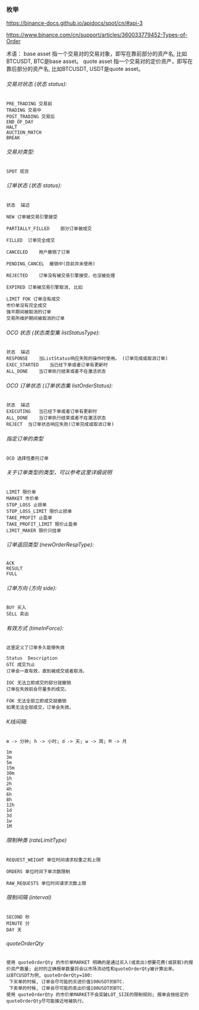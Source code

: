 ### 枚举
https://binance-docs.github.io/apidocs/spot/cn/#api-3

https://www.binance.com/cn/support/articles/360033779452-Types-of-Order

术语：
base asset 指一个交易对的交易对象，即写在靠前部分的资产名, 比如BTCUSDT, BTC是base asset。
quote asset 指一个交易对的定价资产，即写在靠后部分的资产名, 比如BTCUSDT, USDT是quote asset。

###### 交易对状态 (状态 status):
```
PRE_TRADING 交易前
TRADING 交易中
POST_TRADING 交易后
END_OF_DAY
HALT
AUCTION_MATCH
BREAK
```

###### 交易对类型:
```
SPOT 现货
```

###### 订单状态 (状态 status):
```
状态	描述

NEW	订单被交易引擎接受

PARTIALLY_FILLED	部分订单被成交

FILLED	订单完全成交

CANCELED	用户撤销了订单

PENDING_CANCEL	撤销中(目前并未使用)

REJECTED	订单没有被交易引擎接受，也没被处理

EXPIRED	订单被交易引擎取消, 比如

LIMIT FOK 订单没有成交
市价单没有完全成交
强平期间被取消的订单
交易所维护期间被取消的订单
```

###### OCO 状态 (状态类型集 listStatusType):
```
状态	描述
RESPONSE	当ListStatus响应失败的操作时使用。 (订单完成或取消订单)
EXEC_STARTED	当已经下单或者订单有更新时
ALL_DONE	当订单执行结束或者不在激活状态
```

###### OCO 订单状态 (订单状态集 listOrderStatus):
```
状态	描述
EXECUTING	当已经下单或者订单有更新时
ALL_DONE	当订单执行结束或者不在激活状态
REJECT	当订单状态响应失败(订单完成或取消订单)
```

###### 指定订单的类型
```
OCO 选择性委托订单
```


###### 关于订单类型的类型，可以参考这里详细说明
```
LIMIT 限价单
MARKET 市价单
STOP_LOSS 止损单
STOP_LOSS_LIMIT 限价止损单
TAKE_PROFIT 止盈单
TAKE_PROFIT_LIMIT 限价止盈单
LIMIT_MAKER 限价只挂单
```
###### 订单返回类型 (newOrderRespType):
```
ACK
RESULT
FULL
```

###### 订单方向 (方向 side):
```
BUY 买入
SELL 卖出
```

###### 有效方式 (timeInForce):
```
这里定义了订单多久能够失效

Status	Description
GTC	成交为止
订单会一直有效，直到被成交或者取消。

IOC	无法立即成交的部分就撤销
订单在失效前会尽量多的成交。

FOK	无法全部立即成交就撤销
如果无法全部成交，订单会失效。
```

###### K线间隔:
```
m -> 分钟; h -> 小时; d -> 天; w -> 周; M -> 月
```

```
1m
3m
5m
15m
30m
1h
2h
4h
6h
8h
12h
1d
3d
1w
1M
```

###### 限制种类 (rateLimitType) 
```
REQUEST_WEIGHT 单位时间请求权重之和上限

ORDERS 单位时间下单次数限制

RAW_REQUESTS 单位时间请求次数上限
```

###### 限制间隔 (interval)
```
SECOND 秒
MINUTE 分
DAY 天
```

###### quoteOrderQty
```
使用 quoteOrderQty 的市价单MARKET 明确的是通过买入(或卖出)想要花费(或获取)的报价资产数量; 此时的正确报单数量将会以市场流动性和quoteOrderQty被计算出来。
以BTCUSDT为例, quoteOrderQty=100:
 下买单的时候, 订单会尽可能的买进价值100USDT的BTC.
 下卖单的时候, 订单会尽可能的卖出价值100USDT的BTC.
使用 quoteOrderQty 的市价单MARKET不会突破LOT_SIZE的限制规则; 报单会按给定的quoteOrderQty尽可能接近地被执行。
```
